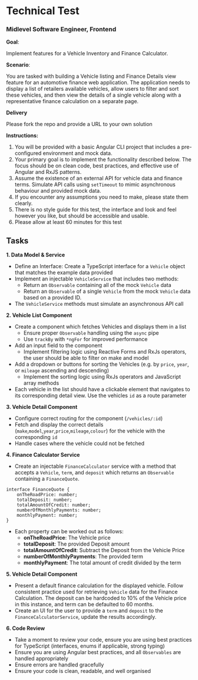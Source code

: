 # Technical Test

### Midlevel Software Engineer, Frontend

**Goal**: 

Implement features for a Vehicle Inventory and Finance Calculator.

**Scenario**:

You are tasked with building a Vehicle listing and Finance Details view feature for an automotive finance web application. The application needs to display a list of retailers available vehicles, allow users to filter and sort these vehicles, and then view the details of a single vehicle along with a representative finance calculation on a separate page.

**Delivery**

Please fork the repo and provide a URL to your own solution

**Instructions:**

1. You will be provided with a basic Angular CLI project that includes a pre-configured environment and mock data.
2. Your primary goal is to implement the functionality described below. The focus should be on clean code, best practices, and effective use of Angular and RxJS patterns.
3. Assume the existence of an external API for vehicle data and finance terms. Simulate API calls using `setTimeout` to mimic asynchronous behaviour and provided mock data.
4. If you encounter any assumptions you need to make, please state them clearly.
5. There is no style guide for this test, the interface and look and feel however you like, but should be accessible and usable.
6. Please allow at least 60 minutes for this test

## Tasks

**1. Data Model & Service**

- Define an Interface: Create a TypeScript interface for a `Vehicle` object that matches the example data provided
- Implement an injectable `VehicleService` that includes two methods:
  - Return an `Observable` containing all of the mock `Vehicle` data
  - Return an `Observable` of a single `Vehicle` from the mock `Vehicle` data based on a provided ID.
- The `VehicleService` methods must simulate an asynchronous API call

**2. Vehicle List Component**

- Create a component which fetches Vehicles and displays them in a list
  - Ensure proper `Observable` handling using the `async` pipe
  - Use `trackBy` with `*ngFor` for improved performance
- Add an input field to the component
  - Implement filtering logic using Reactive Forms and RxJs operators, the user should be able to filter on make and model
- Add a dropdown or buttons for sorting the Vehicles (e.g. by `price`, `year`, or `mileage` ascending and descending)
  - Implement the sorting logic using RxJs operators and JavaScript array methods
- Each vehicle in the list should have a clickable element that navigates to its corresponding detail view. Use the vehicles `id` as a route parameter

**3. Vehicle Detail Component**

- Configure correct routing for the component (`/vehicles/:id`)
- Fetch and display the correct details (`make`,`model`,`year`,`price`,`mileage`,`colour`) for the vehicle with the corresponding `id`
- Handle cases where the vehicle could not be fetched

**4. Finance Calculator Service**

- Create an injectable `FinanceCalculator` service with a method that accepts a `Vehicle`, `term`, and `deposit` which returns an `Observable` containing a `FinanceQuote`.

```
interface FinanceQuote {
    onTheRoadPrice: number;
    totalDeposit: number;
    totalAmountOfCredit: number;
    numberOfMonthlyPayments: number;
    monthlyPayment: number;
}
```

- Each property can be worked out as follows:
  - **onTheRoadPrice**: The Vehicle price
  - **totalDeposit**: The provided Deposit amount
  - **totalAmountOfCredit**: Subtract the Deposit from the Vehicle Price
  - **numberOfMonthlyPayments**: The provided term
  - **monthlyPayment**: The total amount of credit divided by the term

**5. Vehicle Detail Component**

- Present a default finance calculation for the displayed vehicle. Follow consistent practice used for retrieving `Vehicle` data for the Finance Calculation. The deposit can be hardcoded to 10% of the Vehicle price in this instance, and term can be defaulted to 60 months.
- Create an UI for the user to provide a `term` and `deposit` to the `FinanceCalculatorService`, update the results accordingly.

**6. Code Review**

- Take a moment to review your code, ensure you are using best practices for TypeScript (interfaces, enums if applicable, strong typing)
- Ensure you are using Angular best practices, and all `Observables` are handled appropriately
- Ensure errors are handled gracefully
- Ensure your code is clean, readable, and well organised
